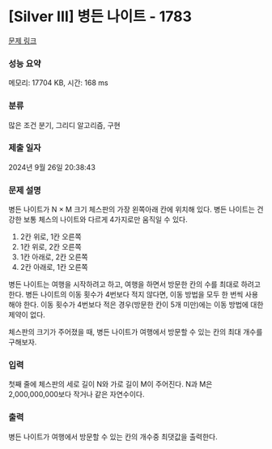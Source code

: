 # [Silver III] 병든 나이트 - 1783 

[문제 링크](https://www.acmicpc.net/problem/1783) 

### 성능 요약

메모리: 17704 KB, 시간: 168 ms

### 분류

많은 조건 분기, 그리디 알고리즘, 구현

### 제출 일자

2024년 9월 26일 20:38:43

### 문제 설명

<p>병든 나이트가 N × M 크기 체스판의 가장 왼쪽아래 칸에 위치해 있다. 병든 나이트는 건강한 보통 체스의 나이트와 다르게 4가지로만 움직일 수 있다.</p>

<ol>
	<li>2칸 위로, 1칸 오른쪽</li>
	<li>1칸 위로, 2칸 오른쪽</li>
	<li>1칸 아래로, 2칸 오른쪽</li>
	<li>2칸 아래로, 1칸 오른쪽</li>
</ol>

<p>병든 나이트는 여행을 시작하려고 하고, 여행을 하면서 방문한 칸의 수를 최대로 하려고 한다. 병든 나이트의 이동 횟수가 4번보다 적지 않다면, 이동 방법을 모두 한 번씩 사용해야 한다. 이동 횟수가 4번보다 적은 경우(방문한 칸이 5개 미만)에는 이동 방법에 대한 제약이 없다.</p>

<p>체스판의 크기가 주어졌을 때, 병든 나이트가 여행에서 방문할 수 있는 칸의 최대 개수를 구해보자.</p>

### 입력 

 <p>첫째 줄에 체스판의 세로 길이 N와 가로 길이 M이 주어진다. N과 M은 2,000,000,000보다 작거나 같은 자연수이다.</p>

### 출력 

 <p>병든 나이트가 여행에서 방문할 수 있는 칸의 개수중 최댓값을 출력한다.</p>

